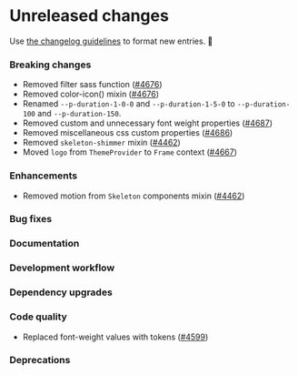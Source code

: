 # Unreleased changes

Use [the changelog guidelines](/documentation/Versioning%20and%20changelog.md) to format new entries. 💜

### Breaking changes

- Removed filter sass function ([#4676](https://github.com/Shopify/polaris-react/pull/4676))
- Removed color-icon() mixin ([#4676](https://github.com/Shopify/polaris-react/pull/4676))
- Renamed `--p-duration-1-0-0` and `--p-duration-1-5-0` to `--p-duration-100` and `--p-duration-150`.
- Removed custom and unnecessary font weight properties ([#4687](https://github.com/Shopify/polaris-react/pull/4687))
- Removed miscellaneous css custom properties ([#4686](https://github.com/Shopify/polaris-react/pull/4686))
- Removed `skeleton-shimmer` mixin ([#4462](https://github.com/Shopify/polaris-react/pull/4462))
- Moved `logo` from `ThemeProvider` to `Frame` context ([#4667](https://github.com/Shopify/polaris-react/pull/4667))

### Enhancements

- Removed motion from `Skeleton` components mixin ([#4462](https://github.com/Shopify/polaris-react/pull/4462))

### Bug fixes

### Documentation

### Development workflow

### Dependency upgrades

### Code quality

- Replaced font-weight values with tokens ([#4599](https://github.com/Shopify/polaris-react/issues/4599))

### Deprecations

